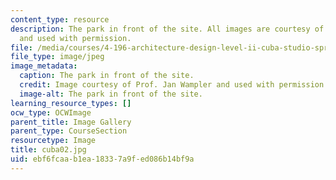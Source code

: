 ```yaml
---
content_type: resource
description: The park in front of the site. All images are courtesy of Prof. Jan Wampler
  and used with permission.
file: /media/courses/4-196-architecture-design-level-ii-cuba-studio-spring-2004/ebf6fcaab1ea18337a9fed086b14bf9a_cuba02.jpg
file_type: image/jpeg
image_metadata:
  caption: The park in front of the site.
  credit: Image courtesy of Prof. Jan Wampler and used with permission.
  image-alt: The park in front of the site.
learning_resource_types: []
ocw_type: OCWImage
parent_title: Image Gallery
parent_type: CourseSection
resourcetype: Image
title: cuba02.jpg
uid: ebf6fcaa-b1ea-1833-7a9f-ed086b14bf9a
---
```

